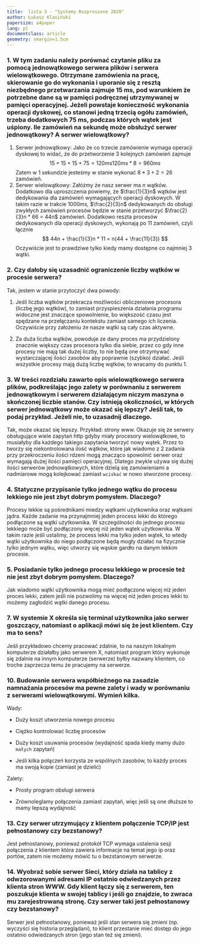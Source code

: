 ```yaml
---
title:  lista 3 - "Systemy Rozproszone 2020"
author: Łukasz Klasiński
papersize: a4paper
lang: pl
documentclass: article
geometry: vmargin=1.5cm
---
```


### 1. W tym zadaniu należy porównać czytanie pliku za pomocą jednowątkowego serwera plików i serwera wielowątkowego. Otrzymane zamówienia na pracę, skierowanie go do wykonania i uporanie się z resztą niezbędnego przetwarzania zajmuje 15 ms, pod warunkiem że potrzebne dane są w pamięci podręcznej utrzymywanej w pamięci operacyjnej. Jeżeli powstaje konieczność wykonania operacji dyskowej, co stanowi jedną trzecią ogółu zamówień, trzeba dodatkowych 75 ms, podczas których wątek jest uśpiony. Ile zamówień na sekundę może obsłużyć serwer jednowątkowy? A serwer wielowątkowy?

  1. Serwer jednowątkowy:
  Jako że co trzecie zamówienie wymaga operacji dyskowej to widać, że do przetworzenie 3 kolejnych zamówień zajmuje
  $$
  15 + 15 + 15 + 75 = 120ms
  120ms * 8 = 960ms
  $$
  Zatem w 1 sekundzie jesteśmy w stanie wykonać $8*3+2 = 26$ zamówień.
  2. Serwer wielowątkowy:
  Załóżmy że nasz serwer ma $n$ wątków. Dodatkowo dla uproszczenia powiemy, że $\frac{1}{3}n$ wątków jest dedykowania dla zamówień wymagających operacji dyskowych. W takim razie w trakcie $1000ms$, $\frac{2}{3}n$ dedykowanych do obsługi zwykłych zamówień procesów będzie w stanie przetworzyć $\frac{2}{3}n * 66 = 44n$ zamówień. Dodatkowo reszta procesów dedykowanych dla operacji dyskowych, wykonają po 11 zamówień, czyli łącznie
  $$
  44n + \frac{1}{3}n * 11 = n(44 + \frac{11}{3})
  $$
  Oczywiście jest to prawdziwe tylko kiedy mamy dostępne co najmniej 3 wątki.

### 2. Czy dałoby się uzasadnić ograniczenie liczby wątków w procesie serwera?

Tak, jestem w stanie przytoczyć dwa powody:
  1.  Jeśli liczba wątków przekracza możliwości obliczeniowe procesora (liczbę jego wątków), to zamiast przyspieszenia działania programu widoczne jest znaczące spowolnienie, bo większość czasu jest spędzane na przełączaniu kontekstu zamiast samego ich liczenia. Oczywiście przy założeniu że nasze wątki są cały czas aktywne.

  2.  Za duża liczba wątków, powoduje ze dany proces ma przydzielony znacznie większy czas procesora tylko dla siebie, przez co gdy inne procesy nie mają tak dużej liczby, to nie będą one otrzymywać wystarczającej ilości zasobów aby poprawnie (szybko) działać. Jeśli wszystkie procesy mają dużą liczbę wątków, to wracamy do punktu 1.

### 3. W treści rozdziału zawarto opis wielowątkowego serwera plików, podkreślając jego zalety w porównaniu z serwerem jednowątkowym i serwerem działającym niczym maszyna o skończonej liczbie stanów. Czy istnieją okoliczności, w których serwer jednowątkowy może okazać się lepszy? Jeśli tak, to podaj przykład. Jeżeli nie, to uzasadnij dlaczego.

Tak, może okazać się lepszy. Przykład: strony www. Okazuje się że serwery obsługujące wiele zapytań http gdyby miały procesory wielowątkowe, to musiałyby dla każdego takiego zapytania tworzyć nowy wątek. Przez to tworzy się niekontrolowana ilość wątków, które jak wiadomo z 2 zadania przy przekroczeniu ilości rdzeni mogą znacząco spowolnić serwer oraz wymagają dużej ilości pamięci operacyjnej. Dlatego zwykle używa się dużej ilości serwerów jednowątkowych, które dzielą się zamówieniami a nadmiarowe mogą kolejkować zamiast `wciskać` w nowo stworzone procesy.

### 4. Statyczne przypisanie tylko jednego wątku do procesu lekkiego nie jest zbyt dobrym pomysłem. Dlaczego?

Procesy lekkie są pośrednikami miedzy wątkami użytkownika oraz wątkami jądra. Każde zadanie ma przynajmniej jeden process lekki do którego podłączone są wątki użytkownika. W szczególności do jednego procesu lekkiego może być podłączony więcej niż jeden wątek użytkownika. W takim razie jeśli ustalimy, że process lekki ma tylko jeden wątek, to wtedy wątki użytkownika do niego podłączone będą mogły działać na fizycznie tylko jednym wątku, więc utworzy się wąskie gardło na danym lekkim procesie.

### 5. Posiadanie tylko jednego procesu lekkiego w procesie też nie jest zbyt dobrym pomysłem. Dlaczego?

Jak wiadomo wątki użytkownika mogą mieć podłączone więcej niż jeden proces lekki, zatem jeśli nie pozwolimy na więcej niż jeden proces lekki to możemy zagłodzić wątki danego procesu.

### 7. W systemie X określa się terminal użytkownika jako serwer goszczący, natomiast o aplikacji mówi się że jest klientem. Czy ma to sens?

Jeśli przykładowo chcemy pracować zdalnie, to na naszym lokalnym komputerze działałby jako serwerem X, natomiast program który wykonuje się zdalnie na innym komputerze (serwerze) byłby nazwany klientem, co troche zaprzecza temu że pracujemy na serwerze.

### 10. Budowanie serwera współbieżnego na zasadzie namnażania procesów ma pewne zalety i wady w porównaniu z serwerami wielowątkowymi. Wymień kilka.

Wady:
  *  Duży koszt utworzenia nowego procesu

  *  Ciężko kontrolować liczbę procesów

  *  Duży koszt usuwania procesów (wydajność spada kiedy mamy dużo `małych` zapytań)

  *  Jeśli kilka połączeń korzysta ze wspólnych zasobów, to każdy proces ma swoją kopie (zamiast je dzielić)

Zalety:
  *  Prosty program obsługi serwera

  *  Zrównoleglamy połączenia zamiast zapytań, więc jeśli są one dłuższe to mamy lepszą wydajność

### 13. Czy serwer utrzymujący z klientem połączenie TCP/IP jest pełnostanowy czy bezstanowy?

Jest pełnostanowy, ponieważ protokół TCP wymaga ustalenia sesji połączenia z klientem która zawiera informacje na temat jego ip oraz portów, zatem nie możemy mówić tu o bezstanowym serwerze.

### 14. Wyobraź sobie serwer Sieci, który działa na tablicy z odwzorowanymi adresami IP ostatnio odwiedzanych przez klienta stron WWW. Gdy klient łączy się z serwerem, ten poszukuje klienta w swojej tablicy i jeśli go znajdzie, to zwraca mu zarejestrowaną stronę. Czy serwer taki jest pełnostanowy czy bezstanowy?

Serwer jest pełnostanowy, ponieważ jeśli stan serwera się zmieni (np. wyczyści się historia przeglądani), to klient przestanie mieć dostęp do jego ostatnio odwiedzanych stron (jego stan też się zmieni).